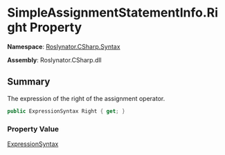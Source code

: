 # SimpleAssignmentStatementInfo\.Right Property

**Namespace**: [Roslynator.CSharp.Syntax](../../README.md)

**Assembly**: Roslynator\.CSharp\.dll

## Summary

The expression of the right of the assignment operator\.

```csharp
public ExpressionSyntax Right { get; }
```

### Property Value

[ExpressionSyntax](https://docs.microsoft.com/en-us/dotnet/api/microsoft.codeanalysis.csharp.syntax.expressionsyntax)

